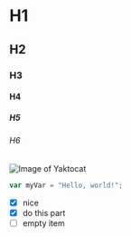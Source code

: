 # H1
## H2
### H3
#### H4
##### H5
###### H6
![Image of Yaktocat](https://octodex.github.com/images/yaktocat.png)
``` javascript
var myVar = "Hello, world!";
```
- [x] nice
- [x] do this part
- [ ] empty item
